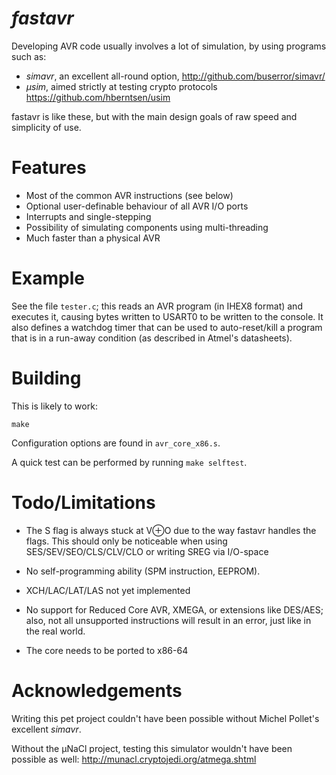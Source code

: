 *fastavr*
=======

Developing AVR code usually involves a lot of simulation, by using programs such as:

* _simavr_, an excellent all-round option, http://github.com/buserror/simavr/
* _μsim_, aimed strictly at testing crypto protocols https://github.com/hberntsen/usim
  
fastavr is like these, but with the main design goals of raw speed and simplicity of use.

Features
=========

* Most of the common AVR instructions (see below)
* Optional user-definable behaviour of all AVR I/O ports
* Interrupts and single-stepping
* Possibility of simulating components using multi-threading
* Much faster than a physical AVR

Example
=======

See the file `tester.c`; this reads an AVR program (in IHEX8 format) and executes it, causing bytes written to
USART0 to be written to the console. It also defines a watchdog timer that can be used to auto-reset/kill a program
that is in a run-away condition (as described in Atmel's datasheets).

Building
========

This is likely to work:
```
make
```

Configuration options are found in `avr_core_x86.s`.

A quick test can be performed by running `make selftest`.

Todo/Limitations
====
* The S flag is always stuck at V⊕O due to the way fastavr handles
the flags. This should only be noticeable when using SES/SEV/SEO/CLS/CLV/CLO
or writing SREG via I/O-space

* No self-programming ability (SPM instruction, EEPROM).

* XCH/LAC/LAT/LAS not yet implemented

* No support for Reduced Core AVR, XMEGA, or extensions like DES/AES; also,
  not all unsupported instructions will result in an error, just like in the real world.

* The core needs to be ported to x86-64

Acknowledgements
================

Writing this pet project couldn't have been possible without Michel Pollet's excellent _simavr_. 

Without the μNaCl project, testing this simulator wouldn't have been possible as well:
http://munacl.cryptojedi.org/atmega.shtml
